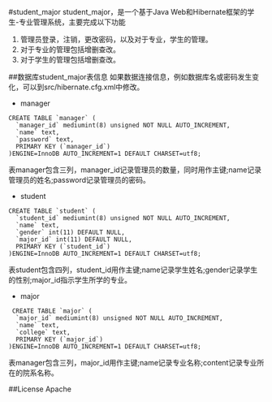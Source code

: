 #student_major
student_major，是一个基于Java Web和Hibernate框架的学生-专业管理系统，主要完成以下功能

1. 管理员登录，注销，更改密码，以及对于专业，学生的管理。
2. 对于专业的管理包括增删查改。
3. 对于学生的管理包括增删查改。

##数据库student_major表信息
如果数据连接信息，例如数据库名或密码发生变化，可以到src/hibernate.cfg.xml中修改。
* manager
```
CREATE TABLE `manager` (
  `manager_id` mediumint(8) unsigned NOT NULL AUTO_INCREMENT,
  `name` text,
  `password` text,
  PRIMARY KEY (`manager_id`)
)ENGINE=InnoDB AUTO_INCREMENT=1 DEFAULT CHARSET=utf8; 
```
表manager包含三列，manager_id记录管理员的数量，同时用作主键;name记录管理员的姓名;password记录管理员的密码。

* student
```
CREATE TABLE `student` (
  `student_id` mediumint(8) unsigned NOT NULL AUTO_INCREMENT,
  `name` text,
  `gender` int(11) DEFAULT NULL,
  `major_id` int(11) DEFAULT NULL,
  PRIMARY KEY (`student_id`)
)ENGINE=InnoDB AUTO_INCREMENT=1 DEFAULT CHARSET=utf8; 
```
表student包含四列，student_id用作主键;name记录学生姓名;gender记录学生的性别;major_id指示学生所学的专业。

* major

```
 CREATE TABLE `major` (
  `major_id` mediumint(8) unsigned NOT NULL AUTO_INCREMENT,
  `name` text,
  `college` text,
  PRIMARY KEY (`major_id`)
)ENGINE=InnoDB AUTO_INCREMENT=1 DEFAULT CHARSET=utf8;  
```
表manager包含三列，major_id用作主键;name记录专业名称;content记录专业所在的院系名称。


##License
Apache 
















